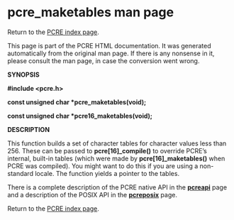 pcre\_maketables man page
=========================

Return to the [PCRE index page](index.html).

This page is part of the PCRE HTML documentation. It was generated automatically from the original man page. If there is any nonsense in it, please consult the man page, in case the conversion went wrong.

**SYNOPSIS**

**\#include &lt;pcre.h&gt;**

**const unsigned char \*pcre\_maketables(void);**

**const unsigned char \*pcre16\_maketables(void);**

**DESCRIPTION**

This function builds a set of character tables for character values less than 256. These can be passed to **pcre\[16\]\_compile()** to override PCRE’s internal, built-in tables (which were made by **pcre\[16\]\_maketables()** when PCRE was compiled). You might want to do this if you are using a non-standard locale. The function yields a pointer to the tables.

There is a complete description of the PCRE native API in the [**pcreapi**](pcreapi.html) page and a description of the POSIX API in the [**pcreposix**](pcreposix.html) page.

Return to the [PCRE index page](index.html).
